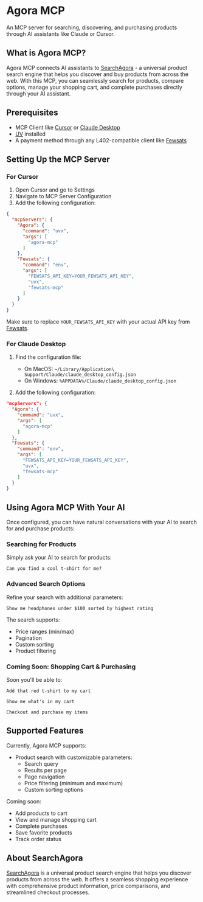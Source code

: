 # Agora MCP

An MCP server for searching, discovering, and purchasing products through AI assistants like Claude or Cursor.

## What is Agora MCP?

Agora MCP connects AI assistants to [SearchAgora](https://www.searchagora.com/) - a universal product search engine that helps you discover and buy products from across the web. With this MCP, you can seamlessly search for products, compare options, manage your shopping cart, and complete purchases directly through your AI assistant.

## Prerequisites

- MCP Client like [Cursor](https://cursor.sh/) or [Claude Desktop](https://claude.ai/download)
- [UV](https://docs.astral.sh/uv/getting-started/installation/) installed
- A payment method through any L402-compatible client like [Fewsats](https://fewsats.com)

## Setting Up the MCP Server

### For Cursor

1. Open Cursor and go to Settings
2. Navigate to MCP Server Configuration
3. Add the following configuration:

```json
{
  "mcpServers": {
    "Agora": {
      "command": "uvx",
      "args": [
        "agora-mcp"
      ]
    },
    "Fewsats": {
      "command": "env",
      "args": [
        "FEWSATS_API_KEY=YOUR_FEWSATS_API_KEY",
        "uvx",
        "fewsats-mcp"
      ]
    }
  }
}
```

Make sure to replace `YOUR_FEWSATS_API_KEY` with your actual API key from [Fewsats](https://app.fewsats.com/api-keys).

### For Claude Desktop

1. Find the configuration file:
   - On MacOS: `~/Library/Application\ Support/Claude/claude_desktop_config.json`
   - On Windows: `%APPDATA%/Claude/claude_desktop_config.json`

2. Add the following configuration:

```json
"mcpServers": {
  "Agora": {
    "command": "uvx",
    "args": [
      "agora-mcp"
    ]
  },
  "Fewsats": {
    "command": "env",
    "args": [
      "FEWSATS_API_KEY=YOUR_FEWSATS_API_KEY",
      "uvx",
      "fewsats-mcp"
    ]
  }
}
```

## Using Agora MCP With Your AI

Once configured, you can have natural conversations with your AI to search for and purchase products:

### Searching for Products

Simply ask your AI to search for products:

```
Can you find a cool t-shirt for me?
```

### Advanced Search Options

Refine your search with additional parameters:

```
Show me headphones under $100 sorted by highest rating
```

The search supports:
- Price ranges (min/max)
- Pagination
- Custom sorting
- Product filtering

### Coming Soon: Shopping Cart & Purchasing

Soon you'll be able to:

```
Add that red t-shirt to my cart
```

```
Show me what's in my cart
```

```
Checkout and purchase my items
```

## Supported Features

Currently, Agora MCP supports:

- Product search with customizable parameters:
  - Search query
  - Results per page
  - Page navigation
  - Price filtering (minimum and maximum)
  - Custom sorting options

Coming soon:
- Add products to cart
- View and manage shopping cart
- Complete purchases
- Save favorite products
- Track order status

## About SearchAgora

[SearchAgora](https://www.searchagora.com/) is a universal product search engine that helps you discover products from across the web. It offers a seamless shopping experience with comprehensive product information, price comparisons, and streamlined checkout processes.

